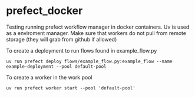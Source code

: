 # prefect_docker
Testing running prefect workflow manager in docker containers.
Uv is used as a enviroment manager. Make sure that workers do not pull from remote storage (they will grab from github if allowed)



To create a deployment to run flows found in example_flow.py
```
uv run prefect deploy flows/example_flow.py:example_flow --name example-deployment --pool default-pool
```

To create a worker in the work pool
```
uv run prefect worker start --pool 'default-pool'
```
